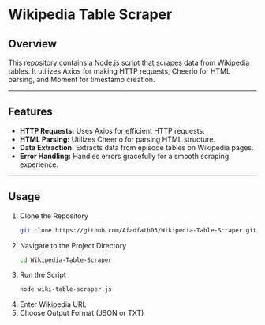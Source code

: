 # Wikipedia Table Scraper

## Overview

This repository contains a Node.js script that scrapes data from Wikipedia tables. It utilizes Axios for making HTTP requests, Cheerio for HTML parsing, and Moment for timestamp creation.

---

## Features

- **HTTP Requests:** Uses Axios for efficient HTTP requests.
- **HTML Parsing:** Utilizes Cheerio for parsing HTML structure.
- **Data Extraction:** Extracts data from episode tables on Wikipedia pages.
- **Error Handling:** Handles errors gracefully for a smooth scraping experience.

---

## Usage

1. Clone the Repository
    ```bash
    git clone https://github.com/Afadfath03/Wikipedia-Table-Scraper.git
    ```
2. Navigate to the Project Directory
    ```bash
    cd Wikipedia-Table-Scraper
    ```
4. Run the Script
    ```bash
    node wiki-table-scraper.js
    ```
5. Enter Wikipedia URL
6. Choose Output Format (JSON or TXT)